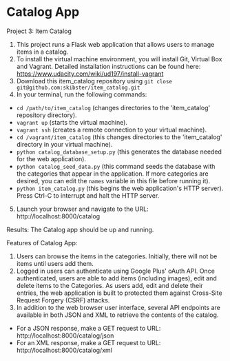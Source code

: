 # Catalog App
Project 3: Item Catalog

1. This project runs a Flask web application that allows users to manage items in a catalog.
2. To install the virtual machine environment, you will install Git, Virtual Box and Vagrant. Detailed installation instructions can be found here: https://www.udacity.com/wiki/ud197/install-vagrant
3. Download this item_catalog repository using `git close git@github.com:skibster/item_catalog.git`
4. In your terminal, run the following commands:  
  * `cd /path/to/item_catalog` (changes directories to the 'item_catalog' repository directory).  
  * `vagrant up` (starts the virtual machine). 
  * `vagrant ssh` (creates a remote connection to your virtual machine).  
  * `cd /vagrant/item_catalog` (this changes directories to the 'item_catalog' directory in your virtual machine).  
  * `python catalog_database_setup.py` (this generates the database needed for the web application).
  * `python catalog_seed_data.py` (this command seeds the database with the categories that appear in the application. If more categories are desired, you can edit the `names` variable in this file before running it).
  * `python item_catalog.py` (this begins the web application's HTTP server). Press Ctrl-C to interrupt and halt the HTTP server.
 5. Launch your browser and navigate to the URL: http://localhost:8000/catalog

Results:
The Catalog app should be up and running.

Features of Catalog App:
1. Users can browse the items in the categories. Initially, there will not be items until users add them.
2. Logged in users can authenticate using Google Plus' oAuth API. Once authenticated, users are able to add items (including images), edit and delete items to the Categories. As users add, edit and delete their entries, the web application is built to protected them against Cross-Site Request Forgery (CSRF) attacks.
3. In addition to the web browser user interface, several API endpoints are available in both JSON and XML to retrieve the contents of the catalog.
  * For a JSON response, make a GET request to URL: http://localhost:8000/catalog/json
  * For an XML response, make a GET request to URL: http://localhost:8000/catalog/xml
